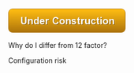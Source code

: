 ![Under Construction](images/state/uc.png)





Why do I differ from 12 factor?



Configuration risk